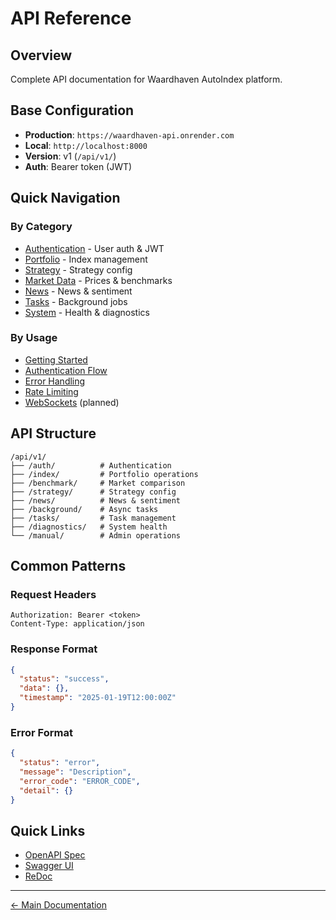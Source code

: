 # API Reference

## Overview
Complete API documentation for Waardhaven AutoIndex platform.

## Base Configuration
- **Production**: `https://waardhaven-api.onrender.com`
- **Local**: `http://localhost:8000`
- **Version**: v1 (`/api/v1/`)
- **Auth**: Bearer token (JWT)

## Quick Navigation

### By Category
- [Authentication](authentication/README.md) - User auth & JWT
- [Portfolio](endpoints/portfolio/README.md) - Index management
- [Strategy](endpoints/strategy/README.md) - Strategy config
- [Market Data](endpoints/market/README.md) - Prices & benchmarks
- [News](endpoints/news/README.md) - News & sentiment
- [Tasks](endpoints/tasks/README.md) - Background jobs
- [System](endpoints/system/README.md) - Health & diagnostics

### By Usage
- [Getting Started](integration/GETTING_STARTED.md)
- [Authentication Flow](authentication/FLOW.md)
- [Error Handling](integration/ERROR_HANDLING.md)
- [Rate Limiting](integration/RATE_LIMITING.md)
- [WebSockets](integration/WEBSOCKETS.md) (planned)

## API Structure

```
/api/v1/
├── /auth/          # Authentication
├── /index/         # Portfolio operations
├── /benchmark/     # Market comparison
├── /strategy/      # Strategy config
├── /news/          # News & sentiment
├── /background/    # Async tasks
├── /tasks/         # Task management
├── /diagnostics/   # System health
└── /manual/        # Admin operations
```

## Common Patterns

### Request Headers
```http
Authorization: Bearer <token>
Content-Type: application/json
```

### Response Format
```json
{
  "status": "success",
  "data": {},
  "timestamp": "2025-01-19T12:00:00Z"
}
```

### Error Format
```json
{
  "status": "error",
  "message": "Description",
  "error_code": "ERROR_CODE",
  "detail": {}
}
```

## Quick Links
- [OpenAPI Spec](https://waardhaven-api.onrender.com/openapi.json)
- [Swagger UI](https://waardhaven-api.onrender.com/docs)
- [ReDoc](https://waardhaven-api.onrender.com/redoc)

---
[← Main Documentation](../README.md)